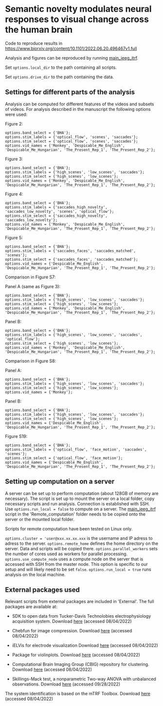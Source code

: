 # Semantic novelty modulates neural responses to visual change across the human brain
Code to reproduce results in https://www.biorxiv.org/content/10.1101/2022.06.20.496467v1.full

Analysis and figures can be reproduced by running [main_ieeg_itrf](main_ieeg_itrf.m).

Set `options.local_dir` to the path containing all scripts.

Set `options.drive_dir` to the path containing the data. 

## Settings for different parts of the analysis
Analysis can be computed for different features of the videos and subsets of videos. For analysis described in the manuscript the following options were used: 

Figure 2: 
```
options.band_select = {'BHA'};                                               
options.stim_labels = {'optical_flow', 'scenes', 'saccades'};                      
options.stim_select = {'optical_flow', 'scenes', 'saccades'};                       
options.vid_names = {'Monkey', 'Despicable_Me_English', 'Despicable_Me_Hungarian', 'The_Present_Rep_1', 'The_Present_Rep_2'};
```

Figure 3: 
```
options.band_select = {'BHA'};                                               
options.stim_labels = {'high_scenes', 'low_scenes', 'saccades'};   
options.stim_select = {'high_scenes', 'low_scenes'};                
options.vid_names = {'Monkey', 'Despicable_Me_English', 'Despicable_Me_Hungarian', 'The_Present_Rep_1', 'The_Present_Rep_2'};
```

Figure 4: 
```
options.band_select = {'BHA'};                                               
options.stim_labels = {'saccades_high_novelty', 'saccades_low_novelty', 'scenes', 'optical_flow'}; 
options.stim_select = {'saccades_high_novelty', 'saccades_low_novelty'};          
options.vid_names = {'Monkey', 'Despicable_Me_English', 'Despicable_Me_Hungarian', 'The_Present_Rep_1', 'The_Present_Rep_2'};
```

Figure 5: 
```
options.band_select = {'BHA'};                                               
options.stim_labels = {'saccades_faces', 'saccades_matched', 'scenes'}; 
options.stim_select = {'saccades_faces', 'saccades_matched'};   
options.vid_names = {'Despicable_Me_English', 'Despicable_Me_Hungarian', 'The_Present_Rep_1', 'The_Present_Rep_2'};
```

Comparison in Figure S7:

Panel A (same as Figure 3):
```
options.band_select = {'BHA'};                                               
options.stim_labels = {'high_scenes', 'low_scenes', 'saccades'};   
options.stim_select = {'high_scenes', 'low_scenes'};                
options.vid_names = {'Monkey', 'Despicable_Me_English', 'Despicable_Me_Hungarian', 'The_Present_Rep_1', 'The_Present_Rep_2'};
```

Panel B:
```
options.band_select = {'BHA'};                                               
options.stim_labels = {'high_scenes', 'low_scenes', 'saccades', 'optical_flow'};   
options.stim_select = {'high_scenes', 'low_scenes'};                
options.vid_names = {'Monkey', 'Despicable_Me_English', 'Despicable_Me_Hungarian', 'The_Present_Rep_1', 'The_Present_Rep_2'};
```

Comparison in Figure S8:

Panel A:
```
options.band_select = {'BHA'};                                               
options.stim_labels = {'high_scenes', 'low_scenes', 'saccades'};   
options.stim_select = {'high_scenes', 'low_scenes'};                
options.vid_names = {'Monkey'};
```

Panel B:
```
options.band_select = {'BHA'};                                               
options.stim_labels = {'high_scenes', 'low_scenes', 'saccades'};   
options.stim_select = {'high_scenes', 'low_scenes'};                
options.vid_names = {'Despicable_Me_English', 'Despicable_Me_Hungarian', 'The_Present_Rep_1', 'The_Present_Rep_2'};
```

Figure S19:
```
options.band_select = {'BHA'};                                               
options.stim_labels = {'optical_flow', 'face_motion', 'saccades', 'scenes'}; 
options.stim_select = {'optical_flow', 'face_motion'};
options.vid_names = {'Despicable_Me_English', 'Despicable_Me_Hungarian', 'The_Present_Rep_1', 'The_Present_Rep_2'};
```

## Setting up computation on a server
A server can be set up to perform computation (about 128GB of memory are necessary). The script is set up to mount the server on a local 
folder, copy necessary scripts and run analysis. Connection is established with SSH. Use `options.run_local = false` to compute on a server.
The [main_ieeg_itrf](Remote_computation/main_ieeg_itrf.m) script in the 'Remote_computation' folder needs to be copied onto the server or the mounted local folder. 

Scripts for remote computation have been tested on Linux only. 

`options.cluster = 'user@xxx.xx.xx.xxx` is the username and IP adress to adress to the server. 
`options.remote_home` defines the home directory on the server. Data and scripts will be copied there. 
`options.parallel_workers` sets the number of cores used as workers for parallel processing. 
`options.use_compute_node` uses a compute node on the server that is accessed with SSH from the master node. This option is specific to our 
setup and will likely need to be set `false`. 
`options.run_local = true` runs analysis on the local machine. 


## External packages used 
Relevant scripts from external packages are included in 'External'. The full packages are available at:

- SDK to open data from Tucker-Davis Technolobies electrophysiology acquisition system. Download [here](https://www.tdt.com/docs/sdk/offline-data-analysis/offline-data-matlab/getting-started/) (accessed 08/04/2022) 

- Chebfun for image compression. Download [here](https://www.chebfun.org/download/) (accessed 08/04/2022) 

- iELVis for electrode visualization Download [here](http://ielvis.pbworks.com/w/page/117734730/Installing%20iELVis) (accessed 08/04/2022) 

- Package for violinplots. Download [here](https://github.com/bastibe/Violinplot-Matlab) (accessed 08/04/2022) 

- Computational Brain Imaging Group (CBIG) repository for clustering. Download [here](https://github.com/ThomasYeoLab/CBIG) (accessed 08/04/2022)

- Skillings-Mack test, a nonparametric Two-way ANOVA with unbalanced observations. Download [here](https://github.com/thomaspingel/mackskill-matlab) (accessed 09/28/2022)

The system identification is based on the mTRF Toolbox. Download [here](https://github.com/mickcrosse/mTRF-Toolbox) (accessed 08/04/2022) 